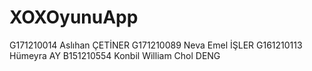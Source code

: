 # XOXOyunuApp

G171210014  Aslıhan ÇETİNER
G171210089  Neva Emel İŞLER
G161210113  Hümeyra AY
B151210554  Konbil William Chol DENG
